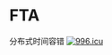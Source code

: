 # FTA
分布式时间容错
<a href="https://996.icu"><img src="https://img.shields.io/badge/link-996.icu-red.svg" alt="996.icu"></a>
